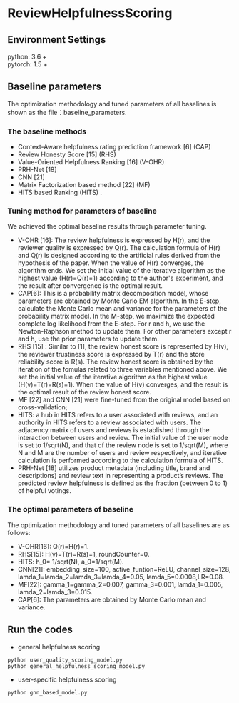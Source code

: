 # ReviewHelpfulnessScoring  

## Environment Settings  
python: 3.6 +  
pytorch: 1.5 +  


## Baseline parameters
The optimization methodology and tuned parameters of all baselines is shown as the file：baseline_parameters.
### The baseline methods
* Context-Aware helpfulness rating prediction framework [6] (CAP) 
* Review Honesty Score [15] (RHS)   
* Value-Oriented Helpfulness Ranking [16] (V-OHR) 
* PRH-Net [18]
* CNN [21] 
* Matrix Factorization based method [22] (MF) 
 * HITS based Ranking (HITS) . 

### Tuning method for parameters of baseline
We achieved the optimal baseline results through parameter tuning.   
* V-OHR [16]: The review helpfulness is expressed by H(r), and the reviewer quality is expressed by Q(r). The calculation formula of H(r) and Q(r) is designed according to the artificial rules derived from the hypothesis of the paper. When the value of H(r) converges, the algorithm ends. We set the initial value of the iterative algorithm as the highest value (H(r)=Q(r)=1) according to the author's experiment, and the result after convergence is the optimal result.  
* CAP[6]: This is a probability matrix decomposition model, whose parameters are obtained by Monte Carlo EM algorithm. In the E-step, calculate the Monte Carlo mean and variance for the parameters of the probability matrix model. In the M-step, we maximize the expected complete log likelihood from the E-step. For r and h, we use the Newton-Raphson method to update them. For other parameters except r and h, use the prior parameters to update them.
* RHS [15] : Similar to [1], the review honest score is represented by H(v), the reviewer trustiness score is expressed by T(r) and the store reliability score is R(s). The review honest score is obtained by the iteration of the fomulas related to three variables mentioned above. We set the initial value of the iterative algorithm as the highest value (H(v)=T(r)=R(s)=1). When the value of H(v) converges, and the result is the optimal result of the review honest score.
* MF [22] and CNN [21] were fine-tuned from the original model based on cross-validation;
* HITS: a hub in HITS refers to a user associated with reviews, and an authority in HITS refers to a review associated with users. The adjacency matrix of users and reviews is established through the interaction between users and review. The initial value of the user node is set to 1/sqrt(N), and that of the review node is set to 1/sqrt(M), where N and M are the number of users and review respectively, and iterative calculation is performed according to the calculation formula of HITS.
* PRH-Net [18] utilizes product metadata (including title, brand and descriptions) and review text in representing a product’s reviews. The predicted review helpfulness is defined as the fraction (between 0 to 1) of helpful votings.

### The optimal parameters of baseline
The optimization methodology and tuned parameters of all baselines are as follows:  
* V-OHR[16]: Q(r)=H(r)=1.  
* RHS[15]: H(v)=T(r)=R(s)=1, roundCounter=0.  
* HITS: h_0= 1/sqrt(N), a_0=1/sqrt(M).  
* CNN[21]: embedding_size=100, active_funtion=ReLU, channel_size=128, lamda_1=lamda_2=lamda_3=lamda_4=0.05, lamda_5=0.0008,LR=0.08.  
* MF[22]: gamma_1=gamma_2=0.007, gamma_3=0.001, lamda_1=0.005, lamda_2=lamda_3=0.015.  
* CAP[6]: The parameters are obtained by Monte Carlo mean and variance.  

## Run the codes
* general helpfulness scoring
```
python user_quality_scoring_model.py
python general_helpfulness_scoring_model.py
```
* user-specific helpfulness scoring
```
python gnn_based_model.py
```

